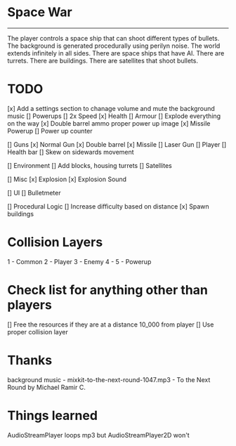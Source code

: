 # Space War
---
The player controls a space ship that can shoot different types of bullets.
The background is generated procedurally using perilyn noise.
The world extends infinitely in all sides.
There are space ships that have AI.
There are turrets.
There are buildings. 
There are satellites that shoot bullets.

# TODO
[x] Add a settings section to chanage volume and mute the background music
[] Powerups
    [] 2x Speed
    [x] Health
    [] Armour
    [] Explode everything on the way
    [x] Double barrel ammo proper power up image
    [x] Missile Powerup
[] Power up counter

[] Guns
    [x] Normal Gun
    [x] Double barrel
    [x] Missile
    [] Laser Gun
[] Player
    [] Health bar
    [] Skew on sidewards movement


[] Environment
    [] Add blocks, housing turrets
    [] Satellites

[] Misc
 [x] Explosion
 [x] Explosion Sound

[] UI
    [] Bulletmeter

[] Procedural Logic
    [] Increase difficulty based on distance
    [x] Spawn buildings


# Collision Layers

1 - Common
2 - Player
3 - Enemy
4 - 
5 - Powerup

# Check list for anything other than players
[] Free the resources if they are at a distance 10_000 from player
[] Use proper collision layer

# Thanks

background music - mixkit-to-the-next-round-1047.mp3 - To the Next Round by Michael Ramir C.

# Things learned

AudioStreamPlayer loops mp3 but AudioStreamPlayer2D won't